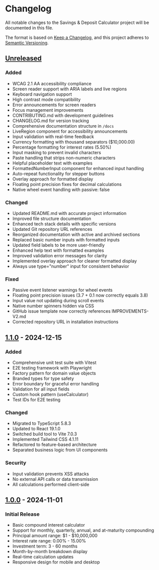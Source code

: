 # Changelog

All notable changes to the Savings & Deposit Calculator project will be documented in this file.

The format is based on [Keep a Changelog](https://keepachangelog.com/en/1.1.0/),
and this project adheres to [Semantic Versioning](https://semver.org/spec/v2.0.0.html).

## [Unreleased]

### Added
- WCAG 2.1 AA accessibility compliance
- Screen reader support with ARIA labels and live regions
- Keyboard navigation support
- High contrast mode compatibility
- Error announcements for screen readers
- Focus management improvements
- CONTRIBUTING.md with development guidelines
- CHANGELOG.md for version tracking
- Comprehensive documentation structure in `/docs`
- LiveRegion component for accessibility announcements
- Input validation with real-time feedback
- Currency formatting with thousand separators ($10,000.00)
- Percentage formatting for interest rates (5.50%)
- Input masking to prevent invalid characters
- Paste handling that strips non-numeric characters
- Helpful placeholder text with examples
- FormattedNumberInput component for enhanced input handling
- Auto-repeat functionality for stepper buttons
- Overlay approach for formatted display
- Floating point precision fixes for decimal calculations
- Native wheel event handling with passive: false

### Changed
- Updated README.md with accurate project information
- Improved file structure documentation
- Enhanced tech stack details with specific versions
- Updated Git repository URL references
- Reorganized documentation with active and archived sections
- Replaced basic number inputs with formatted inputs
- Updated field labels to be more user-friendly
- Enhanced help text with formatted examples
- Improved validation error messages for clarity
- Implemented overlay approach for cleaner formatted display
- Always use type="number" input for consistent behavior

### Fixed
- Passive event listener warnings for wheel events
- Floating point precision issues (3.7 + 0.1 now correctly equals 3.8)
- Input value not updating during scroll events
- Native number spinners hidden via CSS
- GitHub issue template now correctly references IMPROVEMENTS-V2.md
- Corrected repository URL in installation instructions

## [1.1.0] - 2024-12-15

### Added
- Comprehensive unit test suite with Vitest
- E2E testing framework with Playwright
- Factory pattern for domain value objects
- Branded types for type safety
- Error boundary for graceful error handling
- Validation for all input fields
- Custom hook pattern (useCalculator)
- Test IDs for E2E testing

### Changed
- Migrated to TypeScript 5.8.3
- Updated to React 19.1.0
- Switched build tool to Vite 7.0.3
- Implemented Tailwind CSS 4.1.11
- Refactored to feature-based architecture
- Separated business logic from UI components

### Security
- Input validation prevents XSS attacks
- No external API calls or data transmission
- All calculations performed client-side

## [1.0.0] - 2024-11-01

### Initial Release
- Basic compound interest calculator
- Support for monthly, quarterly, annual, and at-maturity compounding
- Principal amount range: $1 - $10,000,000
- Interest rate range: 0.00% - 15.00%
- Investment term: 3 - 60 months
- Month-by-month breakdown display
- Real-time calculation updates
- Responsive design for mobile and desktop

[Unreleased]: https://github.com/maysam-tayyeb/term-deposits-ai-enhanced/compare/v1.1.0...HEAD
[1.1.0]: https://github.com/maysam-tayyeb/term-deposits-ai-enhanced/compare/v1.0.0...v1.1.0
[1.0.0]: https://github.com/maysam-tayyeb/term-deposits-ai-enhanced/releases/tag/v1.0.0